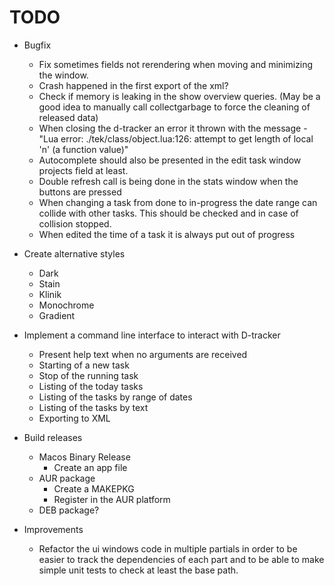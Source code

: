 # TODO

* Bugfix
    + Fix sometimes fields not rerendering when moving and minimizing the window.
    + Crash happened in the first export of the xml?
    + Check if memory is leaking in the show overview queries. (May be a good idea to manually call collectgarbage to force the cleaning of released data)
    + When closing the d-tracker an error it thrown with the message - "Lua error: ./tek/class/object.lua:126: attempt to get length of local 'n' (a function value)"
    + Autocomplete should also be presented in the edit task window projects field at least.
    + Double refresh call is being done in the stats window when the buttons are pressed
    + When changing a task from done to in-progress the date range can collide with other tasks. This should be checked and in case of collision stopped.
    + When edited the time of a task it is always put out of progress

* Create alternative styles
    + Dark
    + Stain
    + Klinik
    + Monochrome
    + Gradient

* Implement a command line interface to interact with D-tracker
    + Present help text when no arguments are received
    + Starting of a new task
    + Stop of the running task
    + Listing of the today tasks
    + Listing of the tasks by range of dates
    + Listing of the tasks by text
    + Exporting to XML

* Build releases
    + Macos Binary Release
        - Create an app file
    + AUR package
        - Create a MAKEPKG
        - Register in the AUR platform
    + DEB package?

* Improvements
    + Refactor the ui windows code in multiple partials in order to be easier to track the dependencies of each part and to be able to make simple unit tests to check at least the base path.
